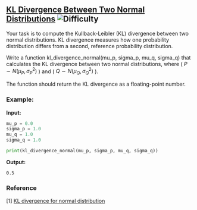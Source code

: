 ## [KL Divergence Between Two Normal Distributions](https://www.deep-ml.com/problems/56) ![Difficulty](https://img.shields.io/badge/-Easy-brightgreen)

Your task is to compute the Kullback-Leibler (KL) divergence between two normal distributions. KL divergence measures how one probability distribution differs from a second, reference probability distribution.

Write a function kl_divergence_normal(mu_p, sigma_p, mu_q, sigma_q) that calculates the KL divergence between two normal distributions, where ( $P \sim N(\mu_P, \sigma_P^2)$ ) and ( $Q \sim N(\mu_Q, \sigma_Q^2)$ ).

The function should return the KL divergence as a floating-point number.

### Example:

**Input:**

```python
mu_p = 0.0
sigma_p = 1.0
mu_q = 1.0
sigma_q = 1.0

print(kl_divergence_normal(mu_p, sigma_p, mu_q, sigma_q))
```


**Output:**

```0.5```

### Reference

[1] [KL divergence for normal distribution](https://stats.stackexchange.com/questions/7440/kl-divergence-between-two-univariate-gaussians)
